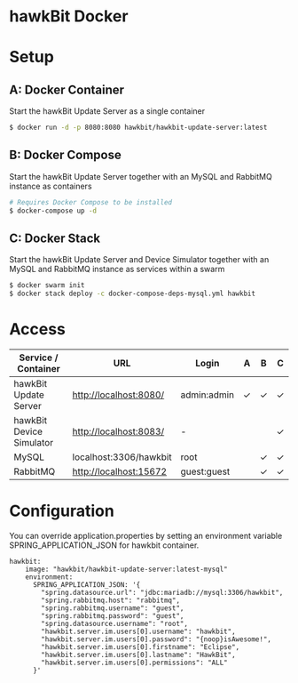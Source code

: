 hawkBit Docker
===

# Setup

## A: Docker Container

Start the hawkBit Update Server as a single container

```bash
$ docker run -d -p 8080:8080 hawkbit/hawkbit-update-server:latest
```

## B: Docker Compose

Start the hawkBit Update Server together with an MySQL and RabbitMQ instance as containers

```bash
# Requires Docker Compose to be installed
$ docker-compose up -d
```

## C: Docker Stack

Start the hawkBit Update Server and Device Simulator together with an MySQL and RabbitMQ instance as services within a
swarm

```bash
$ docker swarm init
$ docker stack deploy -c docker-compose-deps-mysql.yml hawkbit
```

# Access

| Service / Container      | URL                                              | Login       | A        | B        | C        |
|--------------------------|--------------------------------------------------|-------------|----------|----------|----------|
| hawkBit Update Server    | [http://localhost:8080/](http://localhost:8080/) | admin:admin | &#10003; | &#10003; | &#10003; |
| hawkBit Device Simulator | [http://localhost:8083/](http://localhost:8083/) | -           |          |          | &#10003; |
| MySQL                    | localhost:3306/hawkbit                           | root        |          | &#10003; | &#10003; |
| RabbitMQ                 | [http://localhost:15672](http://localhost:15672) | guest:guest |          | &#10003; | &#10003; |

# Configuration

You can override application.properties by setting an environment variable SPRING_APPLICATION_JSON for hawkbit
container.

```
hawkbit:
    image: "hawkbit/hawkbit-update-server:latest-mysql"
    environment:
      SPRING_APPLICATION_JSON: '{
        "spring.datasource.url": "jdbc:mariadb://mysql:3306/hawkbit",
        "spring.rabbitmq.host": "rabbitmq",
        "spring.rabbitmq.username": "guest",
        "spring.rabbitmq.password": "guest",
        "spring.datasource.username": "root",
        "hawkbit.server.im.users[0].username": "hawkbit",
        "hawkbit.server.im.users[0].password": "{noop}isAwesome!",
        "hawkbit.server.im.users[0].firstname": "Eclipse",
        "hawkbit.server.im.users[0].lastname": "HawkBit",
        "hawkbit.server.im.users[0].permissions": "ALL"
      }'
```
